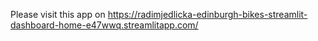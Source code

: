 Please visit this app on https://radimjedlicka-edinburgh-bikes-streamlit-dashboard-home-e47wwq.streamlitapp.com/
